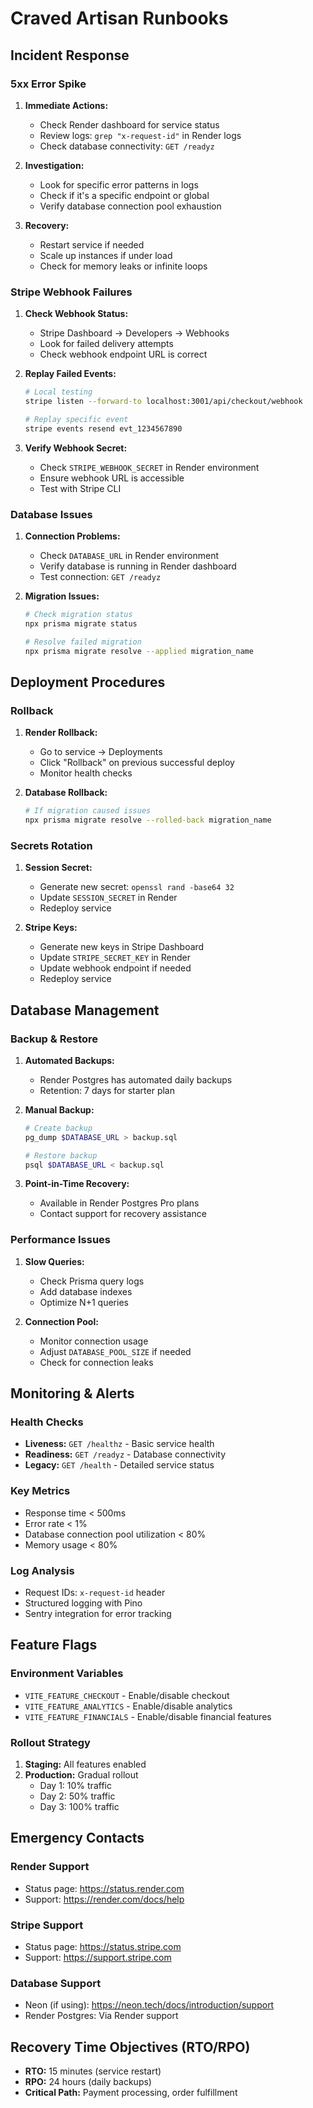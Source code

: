 # Craved Artisan Runbooks

## Incident Response

### 5xx Error Spike
1. **Immediate Actions:**
   - Check Render dashboard for service status
   - Review logs: `grep "x-request-id"` in Render logs
   - Check database connectivity: `GET /readyz`

2. **Investigation:**
   - Look for specific error patterns in logs
   - Check if it's a specific endpoint or global
   - Verify database connection pool exhaustion

3. **Recovery:**
   - Restart service if needed
   - Scale up instances if under load
   - Check for memory leaks or infinite loops

### Stripe Webhook Failures
1. **Check Webhook Status:**
   - Stripe Dashboard → Developers → Webhooks
   - Look for failed delivery attempts
   - Check webhook endpoint URL is correct

2. **Replay Failed Events:**
   ```bash
   # Local testing
   stripe listen --forward-to localhost:3001/api/checkout/webhook
   
   # Replay specific event
   stripe events resend evt_1234567890
   ```

3. **Verify Webhook Secret:**
   - Check `STRIPE_WEBHOOK_SECRET` in Render environment
   - Ensure webhook URL is accessible
   - Test with Stripe CLI

### Database Issues
1. **Connection Problems:**
   - Check `DATABASE_URL` in Render environment
   - Verify database is running in Render dashboard
   - Test connection: `GET /readyz`

2. **Migration Issues:**
   ```bash
   # Check migration status
   npx prisma migrate status
   
   # Resolve failed migration
   npx prisma migrate resolve --applied migration_name
   ```

## Deployment Procedures

### Rollback
1. **Render Rollback:**
   - Go to service → Deployments
   - Click "Rollback" on previous successful deploy
   - Monitor health checks

2. **Database Rollback:**
   ```bash
   # If migration caused issues
   npx prisma migrate resolve --rolled-back migration_name
   ```

### Secrets Rotation
1. **Session Secret:**
   - Generate new secret: `openssl rand -base64 32`
   - Update `SESSION_SECRET` in Render
   - Redeploy service

2. **Stripe Keys:**
   - Generate new keys in Stripe Dashboard
   - Update `STRIPE_SECRET_KEY` in Render
   - Update webhook endpoint if needed
   - Redeploy service

## Database Management

### Backup & Restore
1. **Automated Backups:**
   - Render Postgres has automated daily backups
   - Retention: 7 days for starter plan

2. **Manual Backup:**
   ```bash
   # Create backup
   pg_dump $DATABASE_URL > backup.sql
   
   # Restore backup
   psql $DATABASE_URL < backup.sql
   ```

3. **Point-in-Time Recovery:**
   - Available in Render Postgres Pro plans
   - Contact support for recovery assistance

### Performance Issues
1. **Slow Queries:**
   - Check Prisma query logs
   - Add database indexes
   - Optimize N+1 queries

2. **Connection Pool:**
   - Monitor connection usage
   - Adjust `DATABASE_POOL_SIZE` if needed
   - Check for connection leaks

## Monitoring & Alerts

### Health Checks
- **Liveness:** `GET /healthz` - Basic service health
- **Readiness:** `GET /readyz` - Database connectivity
- **Legacy:** `GET /health` - Detailed service status

### Key Metrics
- Response time < 500ms
- Error rate < 1%
- Database connection pool utilization < 80%
- Memory usage < 80%

### Log Analysis
- Request IDs: `x-request-id` header
- Structured logging with Pino
- Sentry integration for error tracking

## Feature Flags

### Environment Variables
- `VITE_FEATURE_CHECKOUT` - Enable/disable checkout
- `VITE_FEATURE_ANALYTICS` - Enable/disable analytics
- `VITE_FEATURE_FINANCIALS` - Enable/disable financial features

### Rollout Strategy
1. **Staging:** All features enabled
2. **Production:** Gradual rollout
   - Day 1: 10% traffic
   - Day 2: 50% traffic  
   - Day 3: 100% traffic

## Emergency Contacts

### Render Support
- Status page: https://status.render.com
- Support: https://render.com/docs/help

### Stripe Support
- Status page: https://status.stripe.com
- Support: https://support.stripe.com

### Database Support
- Neon (if using): https://neon.tech/docs/introduction/support
- Render Postgres: Via Render support

## Recovery Time Objectives (RTO/RPO)

- **RTO:** 15 minutes (service restart)
- **RPO:** 24 hours (daily backups)
- **Critical Path:** Payment processing, order fulfillment
